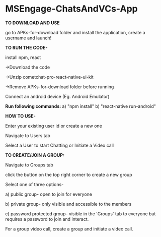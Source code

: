 # MSEngage-ChatsAndVCs-App

**TO DOWNLOAD AND USE**

go to APKs-for-download folder and install the application, create a username and launch!

**TO RUN THE CODE-**

install npm, react

->Download the code

->Unzip cometchat-pro-react-native-ui-kit

->Remove APKs-for-download folder before running

Connect an android device (Eg. Android Emulator)

**Run following commands:**
a) "npm install"
b) "react-native run-android"


**HOW TO USE-**

Enter your existing user id or create a new one

Navigate to Users tab

Select a User to start Chatting or Initiate a Video call


**TO CREATE/JOIN A GROUP:**

Navigate to Groups tab

click the button on the top right corner to create a new group

Select one of three options-

a) public group- open to join for everyone

b) private group- only visible and accessible to the members

c) password protected group- visible in the 'Groups' tab to everyone but requires a password to join and interact.


For a group video call, create a group and initiate a video call.
